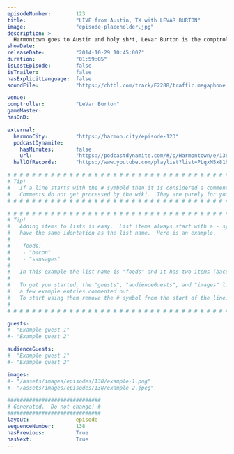 ```yaml
---
episodeNumber:        123
title:                "LIVE from Austin, TX with LEVAR BURTON"
image:                "episode-placeholder.jpg"
description: >
  Harmontown goes to Austin and holy sh*t, LeVar Burton is the comptroller.
showDate:             
releaseDate:          "2014-10-29 10:45:00Z"
duration:             "01:59:05"
isLostEpisode:        false
isTrailer:            false
hasExplicitLanguage:  false
soundFile:            "https://chtbl.com/track/E2288/traffic.megaphone.fm/STA8232975554.mp3?updated=1561584917"

venue:                
comptroller:          "LeVar Burton"
gameMaster:           
hasDnD:               

external:
  harmonCity:         "https://harmon.city/episode-123"
  podcastDynamite:
    hasMinutes:       false
    url:              "https://podcastdynamite.com/#/p/Harmontown/e/138/123"
  hallOfRecords:      "https://www.youtube.com/playlist?list=PLqxM5x81hNOYcMtpaTkgtdac4zAZOUOvg"

# # # # # # # # # # # # # # # # # # # # # # # # # # # # # # # # # # # # # # # # # # # # #
# Tip!
#   If a line starts with the # symbold then it is considered a comment.
#   Comments do not get processed by the wiki.  They are purely for your information.
# # # # # # # # # # # # # # # # # # # # # # # # # # # # # # # # # # # # # # # # # # # # #

# # # # # # # # # # # # # # # # # # # # # # # # # # # # # # # # # # # # # # # # # # # # #
# Tip!
#   Adding items to lists is easy.  List items always start with a - symbol and have
#   have the same identation as the list name.  Here is an example.
#
#    foods:
#    - "bacon"
#    - "sausages"
#
#   In this example the list name is "foods" and it has two items (bacon, and sausages).
#
#   To get you started, the "guests", "audienceGuests", and "images" lists below have
#   a few example entries commented out.
#   To start using them remove the # symbol from the start of the line.
#
# # # # # # # # # # # # # # # # # # # # # # # # # # # # # # # # # # # # # # # # # # # # #

guests:
#- "Example guest 1"
#- "Example guest 2"

audienceGuests:
#- "Example guest 1"
#- "Example guest 2"

images:
#- "/assets/images/episodes/138/example-1.png"
#- "/assets/images/episodes/138/example-2.jpeg"

##############################
# Generated.  Do not change! #
##############################
layout:               episode
sequenceNumber:       138
hasPrevious:          True
hasNext:              True
---
```


<!-- The episode description will be rendered here -->

<!-- Add your content BELOW here -->
<!-- vvvvvvvvvvvvvvvvvvvvvvvvvvv -->




<!-- ^^^^^^^^^^^^^^^^^^^^^^^^^^^ -->
<!-- Add your content ABOVE here -->

<!-- The episode gallery will be rendered here -->